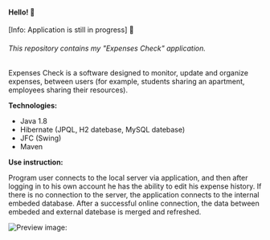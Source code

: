 #### Hello! :wave:

[Info: Application is still in progress] :wrench:

###### This repository contains my "Expenses Check" application.
Expenses Check is a software designed to monitor, update and organize expenses, between users (for example, students sharing an apartment, employees sharing their resources). 

**Technologies:**
- Java 1.8
- Hibernate (JPQL, H2 datebase, MySQL datebase)
- JFC (Swing)
- Maven

**Use instruction:**

Program user connects to the local server via application, and then after logging in to his own account he has the ability to edit his expense history.
If there is no connection to the server, the application connects to the internal embeded database. After a successful online connection, the data between embeded and external datebase is merged and refreshed.

![Preview image:](https://preview.ibb.co/hbE4Mv/preview.png)


